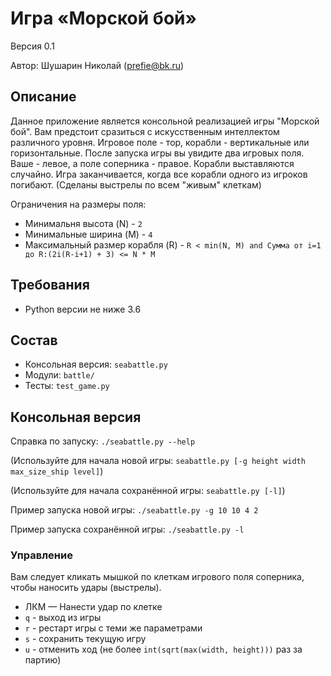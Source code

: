 # Игра «Морской бой»
Версия 0.1

Автор: Шушарин Николай (prefie@bk.ru)


## Описание
Данное приложение является консольной реализацией игры "Морской бой".
Вам предстоит сразиться с искусственным интеллектом различного уровня.
Игровое поле - тор, корабли - вертикальные или горизонтальные.
После запуска игры вы увидите два игровых поля. Ваше - левое, а поле соперника - правое.
Корабли выставляются случайно.
Игра заканчивается, когда все корабли одного из игроков погибают.
(Сделаны выстрелы по всем "живым" клеткам)

Ограничения на размеры поля:
* Минимальня высота (N) - `2`
* Минимальные ширина (M) - `4`
* Максимальный размер корабля (R) - `R < min(N, M) and Сумма от i=1 до R:(2i(R-i+1) + 3) <= N * M`


## Требования
* Python версии не ниже 3.6


## Состав
* Консольная версия: `seabattle.py`
* Модули: `battle/`
* Тесты: `test_game.py`


## Консольная версия
Справка по запуску: `./seabattle.py --help`

(Используйте для начала новой игры: `seabattle.py [-g height width max_size_ship level]`)

(Используйте для начала сохранённой игры: `seabattle.py [-l]`)

Пример запуска новой игры: `./seabattle.py -g 10 10 4 2`

Пример запуска сохранённой игры: `./seabattle.py -l`

### Управление

Вам следует кликать мышкой по клеткам игрового поля соперника,
чтобы наносить удары (выстрелы).

* ЛКМ — Нанести удар по клетке
* `q` - выход из игры
* `r` - рестарт игры c теми же параметрами
* `s` - сохранить текущую игру
* `u` - отменить ход (не более `int(sqrt(max(width, height)))` раз за партию)
